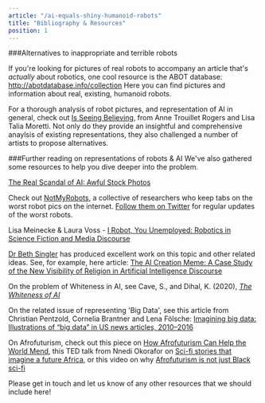 ```yaml
---
article: "/ai-equals-shiny-humanoid-robots"
title: "Bibliography & Resources"
position: 1
---
```


###Alternatives to inappropriate and terrible robots

If you're looking for pictures of real robots to accompany an article that's *actually* about robotics, one cool resource is the ABOT database: http://abotdatabase.info/collection
Here you can find pictures and information about real, existing, humanoid robots.

For a thorough analysis of robot pictures, and representation of AI in general, check out [Is Seeing Believing](https://www.sciartmagazine.com/perception-is-seeing-believing.html), from Anne Trouillet Rogers and Lisa Talia Moretti. Not only do they provide an insightful and comprehensive anaylsis of existing representations, they also challenged a number of artists to propose alternatives.

###Further reading on representations of robots & AI
We've also gathered some resources to help you dive deeper into the problem.


[The Real Scandal of AI: Awful Stock Photos](https://medium.com/@ageitgey/the-real-scandal-of-ai-awful-stock-photos-456633b9b0fc)

Check out [NotMyRobots](https://notmyrobot.home.blog/), a collective of researchers who keep tabs on the worst robot pics on the internet. [Follow them on Twitter](https://twitter.com/notmyrobots?lang=en) for regular updates of the worst robots.

Lisa Meinecke & Laura Voss - [I Robot, You Unemployed: Robotics in Science Fiction and Media Discourse](https://laura-voss.com/wp-content/uploads/2019/09/Meinecke-and-Voss-2018-%E2%80%98I-Robot-You-Unemployed%E2%80%99-Science-Fiction-and-Rob.pdf)

[Dr Beth Singler](https://bvlsingler.com/) has produced excellent work on this topic and other related ideas. See, for example, here article: [The AI Creation Meme: A Case Study of the New Visibility of Religion in Artificial Intelligence Discourse](https://www.mdpi.com/2077-1444/11/5/253)

On the problem of Whiteness in AI, see Cave, S., and Dihal, K. (2020), [*The Whiteness of AI*](https://doi.org/10.1007/s13347-020-00415-6.)

On the related issue of representing 'Big Data', see this article from Christian Pentzold, Cornelia Brantner and Lena Fölsche: [Imagining big data: Illustrations of “big data” in US news articles, 2010–2016](https://journals.sagepub.com/doi/10.1177/1461444818791326)

On Afrofuturism, check out this piece on [How Afrofuturism Can Help the World Mend](https://www.wired.com/story/how-afrofuturism-can-help-the-world-mend/), this TED talk from Nnedi Okorafor on [Sci-fi stories that imagine a future Africa](https://www.ted.com/talks/nnedi_okorafor_sci_fi_stories_that_imagine_a_future_africa#t-278537), or this video on why [Afrofuturism is not just Black sci-fi](https://www.inverse.com/article/42024-afrofuturism-is-not-just-black-sci-fi)

Please get in touch and let us know of any other resources that we should include here!